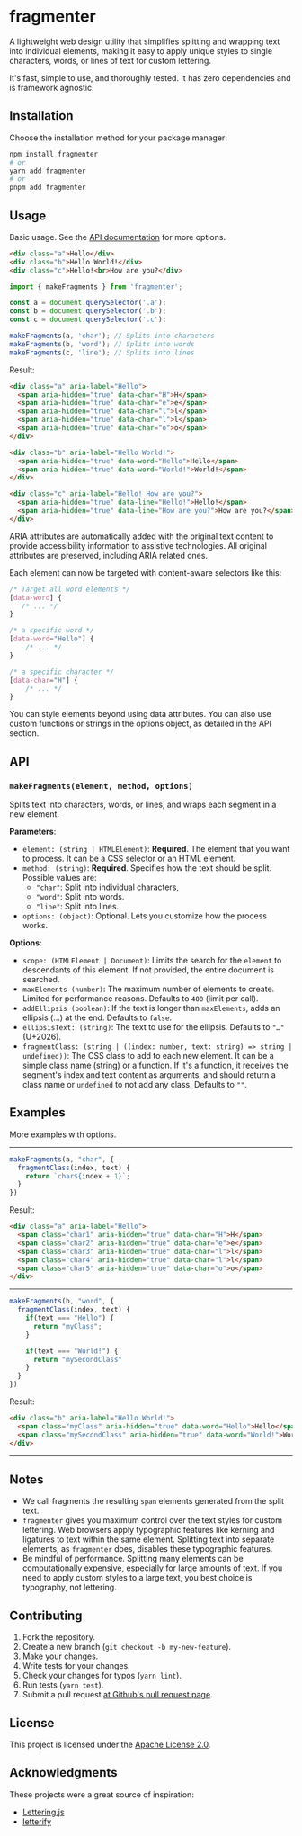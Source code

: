 # fragmenter

A lightweight web design utility that simplifies splitting and wrapping text
into individual elements, making it easy to apply unique styles to single
characters, words, or lines of text for custom lettering.

It's fast, simple to use, and thoroughly tested. It has zero dependencies and is
framework agnostic.

## Installation

Choose the installation method for your package manager:

```bash
npm install fragmenter
# or
yarn add fragmenter
# or
pnpm add fragmenter
```

## Usage

Basic usage. See the [API documentation](#api) for more options.

```html
<div class="a">Hello</div>
<div class="b">Hello World!</div>
<div class="c">Hello!<br>How are you?</div>
```

```javascript
import { makeFragments } from 'fragmenter';

const a = document.querySelector('.a');
const b = document.querySelector('.b');
const c = document.querySelector('.c');

makeFragments(a, 'char'); // Splits into characters
makeFragments(b, 'word'); // Splits into words
makeFragments(c, 'line'); // Splits into lines
```

Result:

```html
<div class="a" aria-label="Hello">
  <span aria-hidden="true" data-char="H">H</span>
  <span aria-hidden="true" data-char="e">e</span>
  <span aria-hidden="true" data-char="l">l</span>
  <span aria-hidden="true" data-char="l">l</span>
  <span aria-hidden="true" data-char="o">o</span>
</div>

<div class="b" aria-label="Hello World!">
  <span aria-hidden="true" data-word="Hello">Hello</span>
  <span aria-hidden="true" data-word="World!">World!</span>
</div>

<div class="c" aria-label="Hello! How are you?">
  <span aria-hidden="true" data-line="Hello!">Hello!</span>
  <span aria-hidden="true" data-line="How are you?">How are you?</span>
</div>
```

ARIA attributes are automatically added with the original text content to
provide accessibility information to assistive technologies. All original
attributes are preserved, including ARIA related ones.

Each element can now be targeted with content-aware selectors like this:

```css
/* Target all word elements */
[data-word] {
   /* ... */
}

/* a specific word */
[data-word="Hello"] {
    /* ... */
}

/* a specific character */
[data-char="H"] {
    /* ... */
}
```

You can style elements beyond using data attributes. You can also use custom
functions or strings in the options object, as detailed in the API section.

## API

### `makeFragments(element, method, options)`

Splits text into characters, words, or lines, and wraps each segment in a new element.

**Parameters**:

- `element: (string | HTMLElement)`: **Required**. The element that you want to process. It can be a CSS selector or an HTML element.
- `method: (string)`: **Required**. Specifies how the text should be split. Possible values are:
  - `"char"`: Split into individual characters,
  - `"word"`: Split into words.
  - `"line"`: Split into lines.
- `options: (object)`: Optional. Lets you customize how the process works.

**Options**:

- `scope: (HTMLElement | Document)`: Limits the search for the `element` to descendants of this element. If not provided, the entire document is searched.
- `maxElements (number)`: The maximum number of elements to create. Limited for
  performance reasons. Defaults to `400` (limit per call).
- `addEllipsis (boolean)`: If the text is longer than `maxElements`, adds an ellipsis (…) at the end. Defaults to `false`.
- `ellipsisText: (string)`: The text to use for the ellipsis. Defaults to `"…"` (U+2026).
- `fragmentClass: (string | ((index: number, text: string) => string | undefined))`: The CSS class to add to each new element. It can be a simple class name (string) or a function. If it's a function, it receives the segment's index and text content as arguments, and should return a class name or `undefined` to not add any class. Defaults to `""`.

## Examples

More examples with options.

---

```javascript
makeFragments(a, "char", {
  fragmentClass(index, text) {
    return `char${index + 1}`;
  }
})
```

Result:

```html
<div class="a" aria-label="Hello">
  <span class="char1" aria-hidden="true" data-char="H">H</span>
  <span class="char2" aria-hidden="true" data-char="e">e</span>
  <span class="char3" aria-hidden="true" data-char="l">l</span>
  <span class="char4" aria-hidden="true" data-char="l">l</span>
  <span class="char5" aria-hidden="true" data-char="o">o</span>
</div>
```

---

```javascript
makeFragments(b, "word", {
  fragmentClass(index, text) {
    if(text === "Hello") {
      return "myClass";
    }

    if(text === "World!") {
      return "mySecondClass"
    }
  }
})
```

Result:

```html
<div class="b" aria-label="Hello World!">
  <span class="myClass" aria-hidden="true" data-word="Hello">Hello</span>
  <span class="mySecondClass" aria-hidden="true" data-word="World!">World!</span>
</div>
```

---

## Notes

- We call fragments the resulting `span` elements generated from the split text.
- `fragmenter` gives you maximum control over the text styles for custom
  lettering. Web browsers apply typographic features like kerning and ligatures
  to text within the same element. Splitting text into separate elements, as
  `fragmenter` does, disables these typographic features.
- Be mindful of performance. Splitting many elements can be computationally
  expensive, especially for large amounts of text. If you need to apply custom
  styles to a large text, you best choice is typography, not lettering.

## Contributing

1. Fork the repository.
2. Create a new branch (`git checkout -b my-new-feature`).
3. Make your changes.
4. Write tests for your changes.
5. Check your changes for typos (`yarn lint`).
6. Run tests (`yarn test`).
7. Submit a pull request [at Github's pull request page](https://github.com/jprusaki/fragmenter/pulls).

## License

This project is licensed under the [Apache License 2.0](https://www.apache.org/licenses/LICENSE-2.0).

## Acknowledgments

These projects were a great source of inspiration:

- [Lettering.js](http://github.com/davatron5000/Lettering.js)
- [letterify](https://github.com/dazld/letterify)
